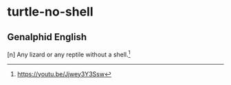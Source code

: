 # turtle-no-shell
## Genalphid English

[n] Any lizard or any reptile without a shell.[^1]

[^1]: <https://youtu.be/Jjwey3Y3Ssw>